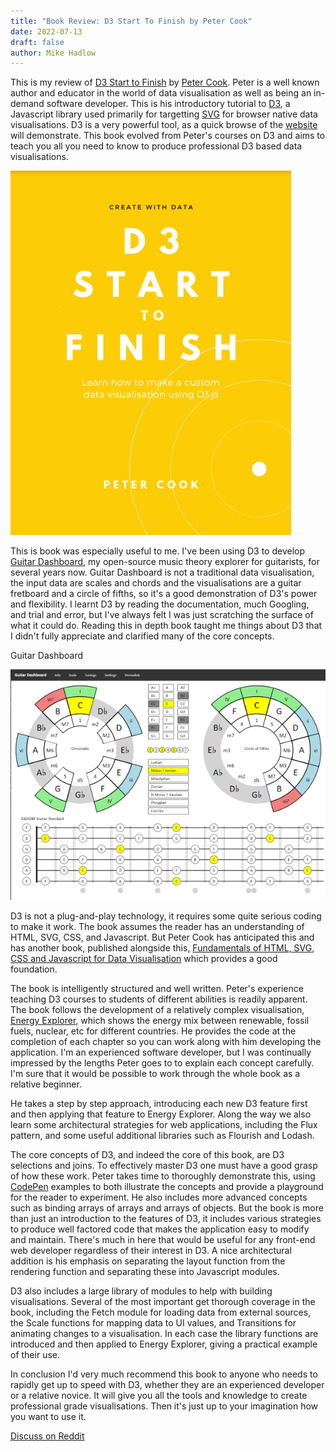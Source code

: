 ```yaml
---
title: "Book Review: D3 Start To Finish by Peter Cook"
date: 2022-07-13
draft: false
author: Mike Hadlow
---
```

This is my review of [D3 Start to Finish](https://www.createwithdata.com/d3-start-to-finish-book/) by [Peter Cook](https://www.peterrcook.com/). Peter is a well known author and educator in the world of data visualisation as well as being an in-demand software developer. This is his introductory tutorial to [D3](https://d3js.org/), a Javascript library used primarily for targetting [SVG](https://developer.mozilla.org/en-US/docs/Web/SVG) for browser native data visualisations. D3 is a very powerful tool, as a quick browse of the [website](https://d3js.org/) will demonstrate. This book evolved from Peter's courses on D3 and aims to teach you all you need to know to produce professional D3 based data visualisations.
<!--more-->

[![D3 Start to Finish](/img/D3-start-to-finish-small.png)](https://www.createwithdata.com/d3-start-to-finish-book/)

This is book was especially useful to me. I've been using D3 to develop [Guitar Dashboard](https://guitardashboard.com/), my open-source music theory explorer for guitarists, for several years now. Guitar Dashboard is not a traditional data visualisation, the input data are scales and chords and the visualisations are a guitar fretboard and a circle of fifths, so it's a good demonstration of D3's power and flexibility. I learnt D3 by reading the documentation, much Googling, and trial and error, but I've always felt I was just scratching the surface of what it could do. Reading this in depth book taught me things about D3 that I didn't fully appreciate and clarified many of the core concepts.

Guitar Dashboard

[![Guitar Dashboard](/img/guitar-dashboard-small.png)](https://guitardashboard.com/)

D3 is not a plug-and-play technology, it requires some quite serious coding to make it work. The book assumes the reader has an understanding of HTML, SVG, CSS, and Javascript. But Peter Cook has anticipated this and has another book, published alongside this, [Fundamentals of HTML, SVG, CSS and Javascript for Data Visualisation](https://leanpub.com/html-svg-css-js-for-data-visualisation) which provides a good foundation.

The book is intelligently structured and well written. Peter's experience teaching D3 courses to students of different abilities is readily apparent. The book follows the development of a relatively complex visualisation, [Energy Explorer](https://d3-start-to-finish-energy-explorer.surge.sh/), which shows the energy mix between renewable, fossil fuels, nuclear, etc for different countries. He provides the code at the completion of each chapter so you can work along with him developing the application. I'm an experienced software developer, but I was continually impressed by the lengths Peter goes to to explain each concept carefully. I'm sure that it would be possible to work through the whole book as a relative beginner.

He takes a step by step approach, introducing each new D3 feature first and then applying that feature to Energy Explorer. Along the way we also learn some architectural strategies for web applications, including the Flux pattern, and some useful additional libraries such as Flourish and Lodash.

The core concepts of D3, and indeed the core of this book, are D3 selections and joins. To effectively master D3 one must have a good grasp of how these work. Peter takes time to thoroughly demonstrate this, using [CodePen](https://codepen.io/) examples to both illustrate the concepts and provide a playground for the reader to experiment. He also includes more advanced concepts such as binding arrays of arrays and arrays of objects. But the book is more than just an introduction to the features of D3, it includes various strategies to produce well factored code that makes the application easy to modify and maintain. There's much in here that would be useful for any front-end web developer regardless of their interest in D3. A nice architectural addition is his emphasis on separating the layout function from the rendering function and separating these into Javascript modules.

D3 also includes a large library of modules to help with building visualisations. Several of the most important get thorough coverage in the book, including the Fetch module for loading data from external sources, the Scale functions for mapping data to UI values, and Transitions for animating changes to a visualisation. In each case the library functions are introduced and then applied to Energy Explorer, giving a practical example of their use.

In conclusion I'd very much recommend this book to anyone who needs to rapidly get up to speed with D3, whether they are an experienced developer or a relative novice. It will give you all the tools and knowledge to create professional grade visualisations. Then it's just up to your imagination how you want to use it.

[Discuss on Reddit](https://www.reddit.com/r/programming/comments/vy7aac/book_review_d3_start_to_finish_by_peter_cook/)
